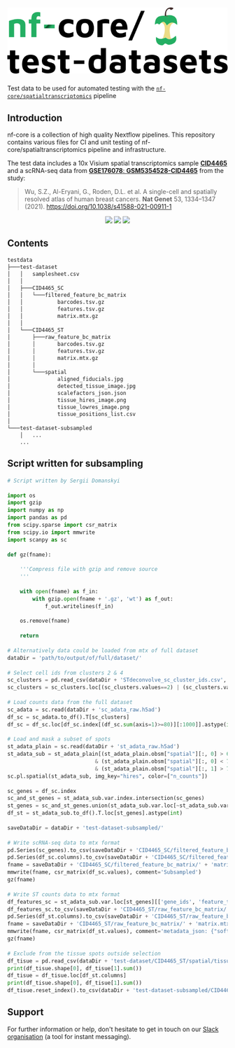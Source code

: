 ﻿# ![nfcore/test-datasets](docs/images/test-datasets_logo.png)
Test data to be used for automated testing with the [`nf-core/spatialtranscriptomics`](https://github.com/nf-core/spatialtranscriptomics) pipeline

## Introduction

nf-core is a collection of high quality Nextflow pipelines. This repository contains various files for CI and unit testing of nf-core/spatialtranscriptomics pipeline and infrastructure.

The test data includes a 10x Visium spatial transcriptomics sample [**CID4465**](https://zenodo.org/record/4739739) and a scRNA-seq data from [**GSE176078**: **GSM5354528-CID4465**](https://www.ncbi.nlm.nih.gov/geo/query/acc.cgi?acc=GSE176078) from the study:

> Wu, S.Z., Al-Eryani, G., Roden, D.L. et al. A single-cell and spatially resolved atlas of human breast cancers. **Nat Genet** 53, 1334–1347 (2021). https://doi.org/10.1038/s41588-021-00911-1

<p align="middle">
	<img src="https://github.com/sdomanskyi/test-datasets/blob/spatialtranscriptomics/testdata/test-dataset/CID4465_ST/spatial/tissue_lowres_image.png?raw=true" width="400"/>
	<img src="https://github.com/sdomanskyi/test-datasets/blob/spatialtranscriptomics/testdata/test-dataset-subsampled/CID4465_tissue_lowres_image_marked.png?raw=true" height="400"/>
	<img src="https://github.com/sdomanskyi/test-datasets/blob/spatialtranscriptomics/testdata/test-dataset-subsampled/CID4465_spots_counts.png?raw=true" height="200"/>
</p>


## Contents

```
testdata
├───test-dataset
│   │   samplesheet.csv
│   │
│   ├───CID4465_SC
│   │   └───filtered_feature_bc_matrix
│   │           barcodes.tsv.gz
│   │           features.tsv.gz
│   │           matrix.mtx.gz
│   │
│   └───CID4465_ST
│       ├───raw_feature_bc_matrix
│       │       barcodes.tsv.gz
│       │       features.tsv.gz
│       │       matrix.mtx.gz
│       │
│       └───spatial
│               aligned_fiducials.jpg
│               detected_tissue_image.jpg
│               scalefactors_json.json
│               tissue_hires_image.png
│               tissue_lowres_image.png
│               tissue_positions_list.csv
│
└───test-dataset-subsampled
    │   ...
    ...
```


## Script written for subsampling

```python
# Script written by Sergii Domanskyi

import os
import gzip
import numpy as np
import pandas as pd
from scipy.sparse import csr_matrix
from scipy.io import mmwrite 
import scanpy as sc

def gz(fname):

    '''Compress file with gzip and remove source
    '''

    with open(fname) as f_in:
        with gzip.open(fname + '.gz', 'wt') as f_out:
            f_out.writelines(f_in)

    os.remove(fname)

    return

# Alternatively data could be loaded from mtx of full dataset
dataDir = 'path/to/output/of/full/dataset/'

# Select cell ids from clusters 2 & 4
sc_clusters = pd.read_csv(dataDir + 'STdeconvolve_sc_cluster_ids.csv', index_col=0)
sc_clusters = sc_clusters.loc[(sc_clusters.values==2) | (sc_clusters.values==4)].index

# Load counts data from the full dataset
sc_adata = sc.read(dataDir + 'sc_adata_raw.h5ad')
df_sc = sc_adata.to_df().T[sc_clusters]
df_sc = df_sc.loc[df_sc.index[(df_sc.sum(axis=1)>=80)][:1000]].astype(int)

# Load and mask a subset of spots
st_adata_plain = sc.read(dataDir + 'st_adata_raw.h5ad')
st_adata_sub = st_adata_plain[(st_adata_plain.obsm["spatial"][:, 0] > 6300) 
                            & (st_adata_plain.obsm["spatial"][:, 0] < 7700) 
                            & (st_adata_plain.obsm["spatial"][:, 1] > 7000), :].copy()
sc.pl.spatial(st_adata_sub, img_key="hires", color=["n_counts"])

sc_genes = df_sc.index
sc_and_st_genes = st_adata_sub.var.index.intersection(sc_genes)
st_genes = sc_and_st_genes.union(st_adata_sub.var.loc[~st_adata_sub.var.index.isin(sc_genes)].sample(46, random_state=0).index)
df_st = st_adata_sub.to_df().T.loc[st_genes].astype(int)

saveDataDir = dataDir + 'test-dataset-subsampled/'

# Write scRNA-seq data to mtx format
pd.Series(sc_genes).to_csv(saveDataDir + 'CID4465_SC/filtered_feature_bc_matrix/' + 'features.tsv.gz', sep='\t', index=False, header=False)
pd.Series(df_sc.columns).to_csv(saveDataDir + 'CID4465_SC/filtered_feature_bc_matrix/' + 'barcodes.tsv.gz', sep='\t', index=False, header=False)
fname = saveDataDir + 'CID4465_SC/filtered_feature_bc_matrix/' + 'matrix.mtx'
mmwrite(fname, csr_matrix(df_sc.values), comment='Subsampled')
gz(fname)

# Write ST counts data to mtx format
df_features_sc = st_adata_sub.var.loc[st_genes][['gene_ids', 'feature_types']].reset_index()[['gene_ids', 'index', 'feature_types']]
df_features_sc.to_csv(saveDataDir + 'CID4465_ST/raw_feature_bc_matrix/' + 'features.tsv.gz', sep='\t', index=False, header=False)
pd.Series(df_st.columns).to_csv(saveDataDir + 'CID4465_ST/raw_feature_bc_matrix/' + 'barcodes.tsv.gz', sep='\t', index=False, header=False)
fname = saveDataDir + 'CID4465_ST/raw_feature_bc_matrix/' + 'matrix.mtx'
mmwrite(fname, csr_matrix(df_st.values), comment='metadata_json: {"software_version": "Cell Ranger 4", "format_version": 2}')
gz(fname)

# Exclude from the tissue spots outside selection
df_tisue = pd.read_csv(dataDir + 'test-dataset/CID4465_ST/spatial/tissue_positions_list.csv', index_col=0, header=None)
print(df_tisue.shape[0], df_tisue[1].sum())
df_tisue = df_tisue.loc[df_st.columns]
print(df_tisue.shape[0], df_tisue[1].sum())
df_tisue.reset_index().to_csv(dataDir + 'test-dataset-subsampled/CID4465_ST/spatial/tissue_positions_list.csv', index=False, header=False)

```


## Support

For further information or help, don't hesitate to get in touch on our [Slack organisation](https://nf-co.re/join/slack) (a tool for instant messaging).

